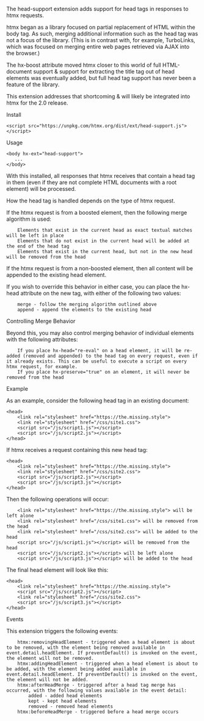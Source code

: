 The head-support extension adds support for head tags in responses to htmx requests.

htmx began as a library focused on partial replacement of HTML within the body tag. As such, merging additional information such as the head tag was not a focus of the library. (This is in contrast with, for example, TurboLinks, which was focused on merging entire web pages retrieved via AJAX into the browser.)

The hx-boost attribute moved htmx closer to this world of full HTML-document support & support for extracting the title tag out of head elements was eventually added, but full head tag support has never been a feature of the library.

This extension addresses that shortcoming & will likely be integrated into htmx for the 2.0 release.

Install
```
<script src="https://unpkg.com/htmx.org/dist/ext/head-support.js"></script>
```
Usage
```
<body hx-ext="head-support">
   ...
</body>
```
With this installed, all responses that htmx receives that contain a head tag in them (even if they are not complete HTML documents with a root <html> element) will be processed.

How the head tag is handled depends on the type of htmx request.

If the htmx request is from a boosted element, then the following merge algorithm is used:
```
    Elements that exist in the current head as exact textual matches will be left in place
    Elements that do not exist in the current head will be added at the end of the head tag
    Elements that exist in the current head, but not in the new head will be removed from the head
```
If the htmx request is from a non-boosted element, then all content will be appended to the existing head element.

If you wish to override this behavior in either case, you can place the hx-head attribute on the new <head> tag, with either of the following two values:
```
    merge - follow the merging algorithm outlined above
    append - append the elements to the existing head
```
Controlling Merge Behavior

Beyond this, you may also control merging behavior of individual elements with the following attributes:
```
    If you place hx-head="re-eval" on a head element, it will be re-added (removed and appended) to the head tag on every request, even if it already exists. This can be useful to execute a script on every htmx request, for example.
    If you place hx-preserve="true" on an element, it will never be removed from the head
```
Example

As an example, consider the following head tag in an existing document:
```
<head>
    <link rel="stylesheet" href="https://the.missing.style">
    <link rel="stylesheet" href="/css/site1.css">
    <script src="/js/script1.js"></script>
    <script src="/js/script2.js"></script>
</head>
```
If htmx receives a request containing this new head tag:
```
<head>
    <link rel="stylesheet" href="https://the.missing.style">
    <link rel="stylesheet" href="/css/site2.css">
    <script src="/js/script2.js"></script>
    <script src="/js/script3.js"></script>
</head>
```
Then the following operations will occur:
```
    <link rel="stylesheet" href="https://the.missing.style"> will be left alone
    <link rel="stylesheet" href="/css/site1.css"> will be removed from the head
    <link rel="stylesheet" href="/css/site2.css"> will be added to the head
    <script src="/js/script1.js"></script> will be removed from the head
    <script src="/js/script2.js"></script> will be left alone
    <script src="/js/script3.js"></script> will be added to the head
```
The final head element will look like this:
```
<head>
    <link rel="stylesheet" href="https://the.missing.style">
    <script src="/js/script2.js"></script>
    <link rel="stylesheet" href="/css/site2.css">
    <script src="/js/script3.js"></script>
</head>
```
Events

This extension triggers the following events:
```
    htmx:removingHeadElement - triggered when a head element is about to be removed, with the element being removed available in event.detail.headElement. If preventDefault() is invoked on the event, the element will not be removed.
    htmx:addingHeadElement - triggered when a head element is about to be added, with the element being added available in event.detail.headElement. If preventDefault() is invoked on the event, the element will not be added.
    htmx:afterHeadMerge - triggered after a head tag merge has occurred, with the following values available in the event detail:
        added - added head elements
        kept - kept head elements
        removed - removed head elements
    htmx:beforeHeadMerge - triggered before a head merge occurs
```